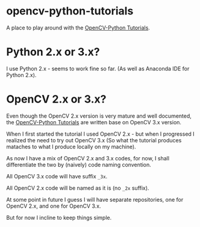 # opencv-python-tutorials

A place to play around with the [OpenCV-Python Tutorials](https://opencv-python-tutroals.readthedocs.org/en/latest/py_tutorials/py_tutorials.html).

# Python 2.x or 3.x?

I use Python 2.x - seems to work fine so far. (As well as Anaconda IDE for Python 2.x).

# OpenCV 2.x or 3.x?

Even though the OpenCV 2.x version is very mature and well documented, the [OpenCV-Python Tutorials](https://opencv-python-tutroals.readthedocs.org/en/latest/py_tutorials/py_tutorials.html) are written base on OpenCV 3.x version.

When I first started the tutorial I used OpenCV 2.x - but when I progressed I realized the need to try out OpenCV 3.x (So what the tutorial produces mataches to what I produce locally on my machine).

As now I have a mix of OpenCV 2.x and 3.x codes, for now, I shall differentiate the two by (naively) code naming convention.

All OpenCV 3.x code will have suffix `_3x`.

All OpenCV 2.x code will be named as it is (no `_2x` suffix).

At some point in future I guess I will have separate repositories, one for OpenCV 2.x, and one for OpenCV 3.x.

But for now I incline to keep things simple.
